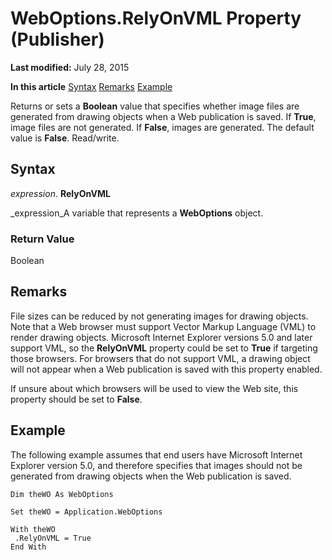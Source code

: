 
# WebOptions.RelyOnVML Property (Publisher)

 **Last modified:** July 28, 2015

 **In this article**
 [Syntax](#sectionSection0)
 [Remarks](#sectionSection1)
 [Example](#sectionSection2)


Returns or sets a  **Boolean** value that specifies whether image files are generated from drawing objects when a Web publication is saved. If **True**, image files are not generated. If  **False**, images are generated. The default value is  **False**. Read/write.


## Syntax
<a name="sectionSection0"> </a>

 _expression_. **RelyOnVML**

 _expression_A variable that represents a  **WebOptions** object.


### Return Value

Boolean


## Remarks
<a name="sectionSection1"> </a>

File sizes can be reduced by not generating images for drawing objects. Note that a Web browser must support Vector Markup Language (VML) to render drawing objects. Microsoft Internet Explorer versions 5.0 and later support VML, so the  **RelyOnVML** property could be set to **True** if targeting those browsers. For browsers that do not support VML, a drawing object will not appear when a Web publication is saved with this property enabled.

If unsure about which browsers will be used to view the Web site, this property should be set to  **False**.


## Example
<a name="sectionSection2"> </a>

The following example assumes that end users have Microsoft Internet Explorer version 5.0, and therefore specifies that images should not be generated from drawing objects when the Web publication is saved.


```
Dim theWO As WebOptions 
 
Set theWO = Application.WebOptions 
 
With theWO 
 .RelyOnVML = True 
End With
```

